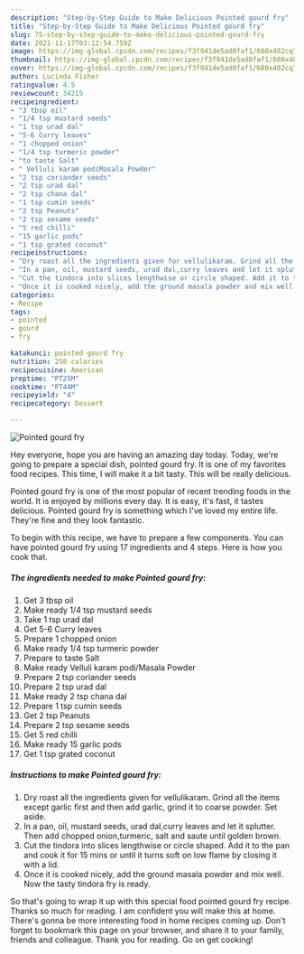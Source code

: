 ```yaml
---
description: "Step-by-Step Guide to Make Delicious Pointed gourd fry"
title: "Step-by-Step Guide to Make Delicious Pointed gourd fry"
slug: 75-step-by-step-guide-to-make-delicious-pointed-gourd-fry
date: 2021-11-17T03:12:54.759Z
image: https://img-global.cpcdn.com/recipes/f3f941de5ad0faf1/680x482cq70/pointed-gourd-fry-recipe-main-photo.jpg
thumbnail: https://img-global.cpcdn.com/recipes/f3f941de5ad0faf1/680x482cq70/pointed-gourd-fry-recipe-main-photo.jpg
cover: https://img-global.cpcdn.com/recipes/f3f941de5ad0faf1/680x482cq70/pointed-gourd-fry-recipe-main-photo.jpg
author: Lucinda Fisher
ratingvalue: 4.5
reviewcount: 34215
recipeingredient:
- "3 tbsp oil"
- "1/4 tsp mustard seeds"
- "1 tsp urad dal"
- "5-6 Curry leaves"
- "1 chopped onion"
- "1/4 tsp turmeric powder"
- "to taste Salt"
- " Velluli karam podiMasala Powder"
- "2 tsp coriander seeds"
- "2 tsp urad dal"
- "2 tsp chana dal"
- "1 tsp cumin seeds"
- "2 tsp Peanuts"
- "2 tsp sesame seeds"
- "5 red chilli"
- "15 garlic pods"
- "1 tsp grated coconut"
recipeinstructions:
- "Dry roast all the ingredients given for vellulikaram. Grind all the items except garlic first and then add garlic, grind it to coarse powder. Set aside."
- "In a pan, oil, mustard seeds, urad dal,curry leaves and let it splutter. Then add chopped onion,turmeric, salt and saute until golden brown."
- "Cut the tindora into slices lengthwise or circle shaped. Add it to the pan and cook it for 15 mins or until it turns soft on low flame by closing it with a lid."
- "Once it is cooked nicely, add the ground masala powder and mix well. Now the tasty tindora fry is ready."
categories:
- Recipe
tags:
- pointed
- gourd
- fry

katakunci: pointed gourd fry 
nutrition: 258 calories
recipecuisine: American
preptime: "PT25M"
cooktime: "PT44M"
recipeyield: "4"
recipecategory: Dessert

---
```



![Pointed gourd fry](https://img-global.cpcdn.com/recipes/f3f941de5ad0faf1/680x482cq70/pointed-gourd-fry-recipe-main-photo.jpg)

Hey everyone, hope you are having an amazing day today. Today, we're going to prepare a special dish, pointed gourd fry. It is one of my favorites food recipes. This time, I will make it a bit tasty. This will be really delicious.

Pointed gourd fry is one of the most popular of recent trending foods in the world. It is enjoyed by millions every day. It is easy, it's fast, it tastes delicious. Pointed gourd fry is something which I've loved my entire life. They're fine and they look fantastic.




To begin with this recipe, we have to prepare a few components. You can have pointed gourd fry using 17 ingredients and 4 steps. Here is how you cook that.

<!--inarticleads1-->

##### The ingredients needed to make Pointed gourd fry:

1. Get 3 tbsp oil
1. Make ready 1/4 tsp mustard seeds
1. Take 1 tsp urad dal
1. Get 5-6 Curry leaves
1. Prepare 1 chopped onion
1. Make ready 1/4 tsp turmeric powder
1. Prepare to taste Salt
1. Make ready  Velluli karam podi/Masala Powder
1. Prepare 2 tsp coriander seeds
1. Prepare 2 tsp urad dal
1. Make ready 2 tsp chana dal
1. Prepare 1 tsp cumin seeds
1. Get 2 tsp Peanuts
1. Prepare 2 tsp sesame seeds
1. Get 5 red chilli
1. Make ready 15 garlic pods
1. Get 1 tsp grated coconut




<!--inarticleads2-->

##### Instructions to make Pointed gourd fry:

1. Dry roast all the ingredients given for vellulikaram. Grind all the items except garlic first and then add garlic, grind it to coarse powder. Set aside.
1. In a pan, oil, mustard seeds, urad dal,curry leaves and let it splutter. Then add chopped onion,turmeric, salt and saute until golden brown.
1. Cut the tindora into slices lengthwise or circle shaped. Add it to the pan and cook it for 15 mins or until it turns soft on low flame by closing it with a lid.
1. Once it is cooked nicely, add the ground masala powder and mix well. Now the tasty tindora fry is ready.




So that's going to wrap it up with this special food pointed gourd fry recipe. Thanks so much for reading. I am confident you will make this at home. There's gonna be more interesting food in home recipes coming up. Don't forget to bookmark this page on your browser, and share it to your family, friends and colleague. Thank you for reading. Go on get cooking!
